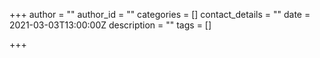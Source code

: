+++
author = ""
author_id = ""
categories = []
contact_details = ""
date = 2021-03-03T13:00:00Z
description = ""
tags = []

+++

